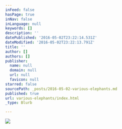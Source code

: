 ```yaml
---
inFeed: false
hasPage: true
inNav: false
inLanguage: null
keywords: []
description: ''
datePublished: '2016-05-02T23:22:14.531Z'
dateModified: '2016-05-02T23:22:13.791Z'
title: ''
author: []
authors: []
publisher:
  name: null
  domain: null
  url: null
  favicon: null
starred: false
sourcePath: _posts/2016-05-02-various-elephants.md
published: true
url: various-elephants/index.html
_type: Blurb

---
```

![](https://the-grid-user-content.s3-us-west-2.amazonaws.com/50be652c-9d11-49e4-97e8-6c837461dfd7.jpg)